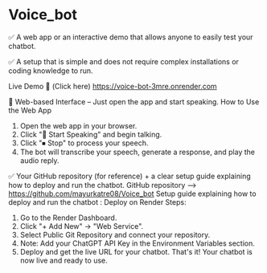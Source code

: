 # Voice_bot

✅ A web app or an interactive demo that allows anyone to easily test your chatbot. 

✅ A setup that is simple and does not require complex installations or coding knowledge to run. 

Live Demo    (Click here) https://voice-bot-3mre.onrender.com  

 Web-based Interface – Just open the app and start speaking.
How to Use the Web App
1.	Open the web app in your browser.
2.	Click "🎤 Start Speaking" and begin talking.
3.	Click "⏹ Stop" to process your speech.
4.	The bot will transcribe your speech, generate a response, and play the audio reply.

✅ Your GitHub repository (for reference) + a clear setup guide explaining how to deploy and run the chatbot. 
GitHub repository
-->  https://github.com/mayurkatre08/Voice_bot
Setup guide explaining how to deploy and run the chatbot :
Deploy on Render
Steps:
1.	Go to the Render Dashboard.
2.	Click "+ Add New" → "Web Service".
3.	Select Public Git Repository and connect your repository.
4.	Note: Add your ChatGPT API Key in the Environment Variables section.
5.	Deploy and get the live URL for your chatbot.
That's it! Your chatbot is now live and ready to use.


